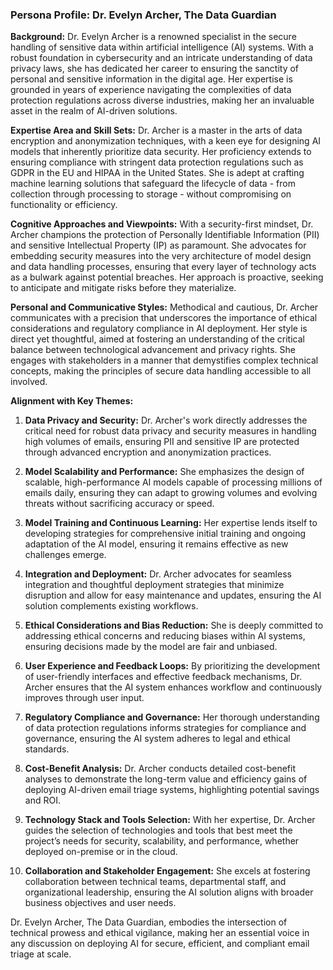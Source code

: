 ### Persona Profile: Dr. Evelyn Archer, The Data Guardian

**Background:**
Dr. Evelyn Archer is a renowned specialist in the secure handling of sensitive data within artificial intelligence (AI) systems. With a robust foundation in cybersecurity and an intricate understanding of data privacy laws, she has dedicated her career to ensuring the sanctity of personal and sensitive information in the digital age. Her expertise is grounded in years of experience navigating the complexities of data protection regulations across diverse industries, making her an invaluable asset in the realm of AI-driven solutions.

**Expertise Area and Skill Sets:**
Dr. Archer is a master in the arts of data encryption and anonymization techniques, with a keen eye for designing AI models that inherently prioritize data security. Her proficiency extends to ensuring compliance with stringent data protection regulations such as GDPR in the EU and HIPAA in the United States. She is adept at crafting machine learning solutions that safeguard the lifecycle of data - from collection through processing to storage - without compromising on functionality or efficiency.

**Cognitive Approaches and Viewpoints:**
With a security-first mindset, Dr. Archer champions the protection of Personally Identifiable Information (PII) and sensitive Intellectual Property (IP) as paramount. She advocates for embedding security measures into the very architecture of model design and data handling processes, ensuring that every layer of technology acts as a bulwark against potential breaches. Her approach is proactive, seeking to anticipate and mitigate risks before they materialize.

**Personal and Communicative Styles:**
Methodical and cautious, Dr. Archer communicates with a precision that underscores the importance of ethical considerations and regulatory compliance in AI deployment. Her style is direct yet thoughtful, aimed at fostering an understanding of the critical balance between technological advancement and privacy rights. She engages with stakeholders in a manner that demystifies complex technical concepts, making the principles of secure data handling accessible to all involved.

**Alignment with Key Themes:**

1. **Data Privacy and Security:** Dr. Archer's work directly addresses the critical need for robust data privacy and security measures in handling high volumes of emails, ensuring PII and sensitive IP are protected through advanced encryption and anonymization practices.
   
2. **Model Scalability and Performance:** She emphasizes the design of scalable, high-performance AI models capable of processing millions of emails daily, ensuring they can adapt to growing volumes and evolving threats without sacrificing accuracy or speed.

3. **Model Training and Continuous Learning:** Her expertise lends itself to developing strategies for comprehensive initial training and ongoing adaptation of the AI model, ensuring it remains effective as new challenges emerge.

4. **Integration and Deployment:** Dr. Archer advocates for seamless integration and thoughtful deployment strategies that minimize disruption and allow for easy maintenance and updates, ensuring the AI solution complements existing workflows.

5. **Ethical Considerations and Bias Reduction:** She is deeply committed to addressing ethical concerns and reducing biases within AI systems, ensuring decisions made by the model are fair and unbiased.

6. **User Experience and Feedback Loops:** By prioritizing the development of user-friendly interfaces and effective feedback mechanisms, Dr. Archer ensures that the AI system enhances workflow and continuously improves through user input.

7. **Regulatory Compliance and Governance:** Her thorough understanding of data protection regulations informs strategies for compliance and governance, ensuring the AI system adheres to legal and ethical standards.

8. **Cost-Benefit Analysis:** Dr. Archer conducts detailed cost-benefit analyses to demonstrate the long-term value and efficiency gains of deploying AI-driven email triage systems, highlighting potential savings and ROI.

9. **Technology Stack and Tools Selection:** With her expertise, Dr. Archer guides the selection of technologies and tools that best meet the project’s needs for security, scalability, and performance, whether deployed on-premise or in the cloud.

10. **Collaboration and Stakeholder Engagement:** She excels at fostering collaboration between technical teams, departmental staff, and organizational leadership, ensuring the AI solution aligns with broader business objectives and user needs.

Dr. Evelyn Archer, The Data Guardian, embodies the intersection of technical prowess and ethical vigilance, making her an essential voice in any discussion on deploying AI for secure, efficient, and compliant email triage at scale.